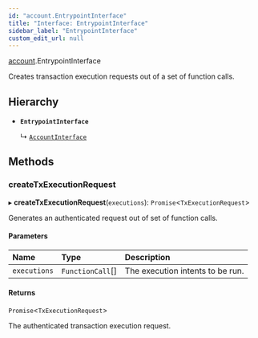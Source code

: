 ```yaml
---
id: "account.EntrypointInterface"
title: "Interface: EntrypointInterface"
sidebar_label: "EntrypointInterface"
custom_edit_url: null
---
```


[account](../modules/account.md).EntrypointInterface

Creates transaction execution requests out of a set of function calls.

## Hierarchy

- **`EntrypointInterface`**

  ↳ [`AccountInterface`](account.AccountInterface.md)

## Methods

### createTxExecutionRequest

▸ **createTxExecutionRequest**(`executions`): `Promise`\<`TxExecutionRequest`\>

Generates an authenticated request out of set of function calls.

#### Parameters

| Name | Type | Description |
| :------ | :------ | :------ |
| `executions` | `FunctionCall`[] | The execution intents to be run. |

#### Returns

`Promise`\<`TxExecutionRequest`\>

The authenticated transaction execution request.
